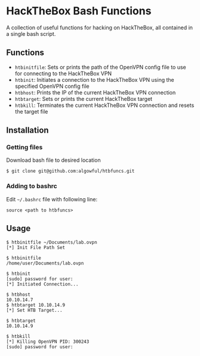 # HackTheBox Bash Functions

A collection of useful functions for hacking on HackTheBox, all contained in a single bash script.

## Functions
- `htbinitfile`: Sets or prints the path of the OpenVPN config file to use for connecting to the HackTheBox VPN
- `htbinit`: Initiates a connection to the HackTheBox VPN using the specified OpenVPN config file
- `htbhost`: Prints the IP of the current HackTheBox VPN connection
- `htbtarget`: Sets or prints the current HackTheBox target
- `htbkill`: Terminates the current HackTheBox VPN connection and resets the target file


## Installation
### Getting files
Download bash file to desired location
```shell
$ git clone git@github.com:algowful/htbfuncs.git
```
### Adding to bashrc
Edit `~/.bashrc` file with following line:
```shell
source <path to htbfuncs>
```


## Usage
```text
$ htbinitfile ~/Documents/lab.ovpn
[*] Init File Path Set

$ htbinitfile
/home/user/Documents/lab.ovpn

$ htbinit
[sudo] password for user: 
[*] Initiated Connection...

$ htbhost
10.10.14.7
$ htbtarget 10.10.14.9
[*] Set HTB Target...

$ htbtarget
10.10.14.9

$ htbkill
[*] Killing OpenVPN PID: 300243
[sudo] password for user:
```
